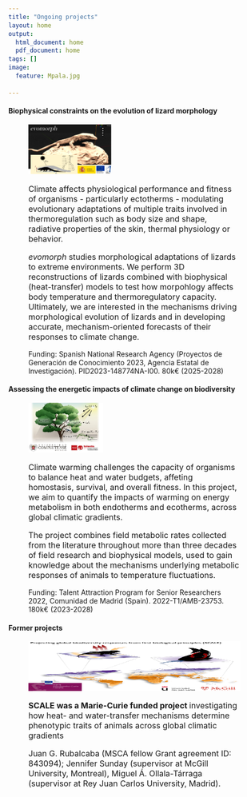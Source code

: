 ```yaml
---
title: "Ongoing projects"
layout: home
output:
  html_document: home
  pdf_document: home
tags: []
image:
  feature: Mpala.jpg

---
```

<h4> Biophysical constraints on the evolution of lizard morphology </h4>
<figure class = "half">
  <img src="/images/evomorph.png" height="100px" width="166px">
  <p style="font-size:16px; "> Climate affects physiological performance and fitness of organisms - particularly ectotherms - modulating evolutionary adaptations of multiple traits involved in thermoregulation such as body size and shape, radiative properties of the skin, thermal physiology or behavior. </p>
  <p style="font-size:16px; "> <i> evomorph </i> studies morphological adaptations of lizards to extreme environments. We perform 3D reconstructions of lizards combined with biophysical (heat-transfer) models to test how morpohlogy affects body temperature and thermoregulatory capacity. Ultimately, we are interested in the mechanisms driving morphological evolution of lizards and in developing accurate, mechanism-oriented forecasts of their responses to climate change. </p>
  <p style="font-size:14px; "> Funding: Spanish National Research Agency (Proyectos de Generación de Conocimiento 2023, Agencia Estatal de Investigación). PID2023-148774NA-I00. 80k€ (2025-2028)</p>
</figure>

<h4> Assessing the energetic impacts of climate change on biodiversity </h4>
<figure class = "half">
  <img src="/images/TCAM.jpg" height="100px" width="150px">
  <p style="font-size:16px; "> Climate warming challenges the capacity of organisms to balance heat and water budgets, affeting homostasis, survival, and overall fitness. In this project, we aim to quantify the impacts of warming on energy metabolism in both endotherms and ecotherms, across global climatic gradients. </p>
  <p style="font-size:16px; "> The project combines field metabolic rates collected from the literature throughout more than three decades of field research and biophysical models, used to gain knowledge about the mechanisms underlying metabolic responses of animals to temperature fluctuations. </p>
  <p style="font-size:14px; "> Funding: Talent Attraction Program for Senior Researchers 2022, Comunidad de Madrid (Spain). 2022-T1/AMB-23753. 180k€ (2023-2028) </p>
</figure>

<h4> Former projects </h4>
<figure class = "half">
  <a href = "https://cordis.europa.eu/article/id/443204-predicting-organismal-environment-interactions-under-climatic-scenarios"> <img src="/images/SCALE.png"  height="100px" width="1660px"> </a>
  <p style="font-size:16px; "><b>SCALE was a Marie-Curie funded project </b> investigating how heat- and water-transfer mechanisms determine phenotypic traits of animals across global 
    climatic gradients </p>
  <p style="font-size:16px; "> Juan G. Rubalcaba (MSCA fellow Grant agreement ID: 843094); Jennifer Sunday (supervisor at McGill University, Montreal), Miguel Á. Ollala-Tárraga (supervisor at Rey Juan Carlos
    University, Madrid).</p>
</figure>


